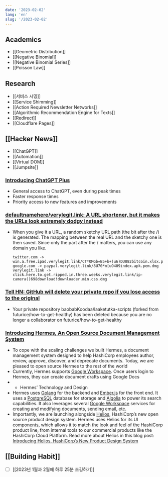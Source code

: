 ```yaml
---
date: '2023-02-02'
lang: 'en'
slug: '/2023-02-02'
---
```


## Academics

- [[Geometric Distribution]]
- [[Negative Binomial]]
- [[Negative Binomial Series]]
- [[Poisson Law]]

## Research

- [[서비스 시밍]]
- [[Service Shimming]]
- [[Action Required Newsletter Networks]]
- [[Algorithmic Recommendation Engine for Texts]]
- [[Redirect]]
- [[Cloudflare Pages]]

## [[Hacker News]]

- [[ChatGPT]]
- [[Automation]]
- [[Virtual DOM]]
- [[Jumpsite]]

### [Introducing ChatGPT Plus](https://openai.com/blog/chatgpt-plus/)

- General access to ChatGPT, even during peak times
- Faster response times
- Priority access to new features and improvements

### [defaultnamehere/verylegit.link: A URL shortener, but it makes the URLs look extremely dodgy instead](https://github.com/defaultnamehere/verylegit.link)

- When you give it a URL, a random sketchy URL path (the bit after the /) is generated. The mapping between the real URL and the sketchy one is then saved. Since only the part after the / matters, you can use any domain you like.
  ```
  twitter.com -> win.a.free.ipad.verylegit.link/CT*OMGb=B5+b+)u6)DU882bitcoin.xlsx.pdf
  google.com -> paypal.verylegit.link/8U70*m[uO409index.apk.pem.dmg
  verylegit.link -> click.here.to.get.ripped.in.three.weeks.verylegit.link/ip-camera()698download!downloader.min.css.dmg
  ```

### [Tell HN: GitHub will delete your private repo if you lose access to the original](https://news.ycombinator.com/item?id=34600985)

- Your private repository baobabKoodaa/laaketutka-scripts (forked from futurice/how-to-get-healthy) has been deleted because you are no longer a collaborator on futurice/how-to-get-healthy

### [Introducing Hermes, An Open Source Document Management System](https://www.hashicorp.com/blog/introducing-hermes-an-open-source-document-management-system)

- To cope with the scaling challenges we built Hermes, a document management system designed to help HashiCorp employees author, review, approve, discover, and deprecate documents. Today, we are pleased to open source Hermes to the rest of the world
- Currently, Hermes supports [Google Workspace](https://workspace.google.com/). Once users login to Hermes, they can create document drafts using Google Docs
- - [](#hermes-technology-and-design)Hermes’ Technology and Design
- Hermes uses [Golang](https://go.dev/) for the backend and [Ember.js](https://emberjs.com/) for the front end. It uses a [PostgreSQL](https://www.postgresql.org/) database for storage and [Algolia](https://www.algolia.com/) to power its search capabilities. It also leverages several [Google Workspace](https://workspace.google.com/) services for creating and modifying documents, sending email, etc.
- Importantly, we are launching alongside [Helios](https://helios.hashicorp.design), HashiCorp’s new open source product design system. Hermes uses Helios for its UI components, which allows it to match the look and feel of the HashiCorp product line, from internal tools to our commercial products like the HashiCorp Cloud Platform. Read more about Helios in this blog post: [Introducing Helios, HashiCorp’s New Product Design System](https://www.hashicorp.com/blog/introducing-helios-hashicorp-s-new-design-system)

## [[Building Habit]]

- [ ] [[2023년 1월과 2월에 하루 25분 조깅하기]]
